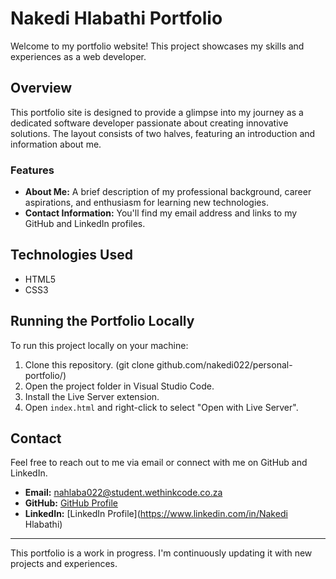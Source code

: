 # Nakedi Hlabathi Portfolio

Welcome to my portfolio website! This project showcases my skills and experiences as a web developer.

## Overview

This portfolio site is designed to provide a glimpse into my journey as a dedicated software developer passionate about creating innovative solutions. The layout consists of two halves, featuring an introduction and information about me.

### Features

- **About Me:** A brief description of my professional background, career aspirations, and enthusiasm for learning new technologies.
- **Contact Information:** You'll find my email address and links to my GitHub and LinkedIn profiles.


## Technologies Used

- HTML5
- CSS3

## Running the Portfolio Locally

To run this project locally on your machine:

1. Clone this repository. (git clone github.com/nakedi022/personal-portfolio/)
2. Open the project folder in Visual Studio Code.
3. Install the Live Server extension.
4. Open `index.html` and right-click to select "Open with Live Server".

## Contact

Feel free to reach out to me via email or connect with me on GitHub and LinkedIn.

- **Email:** nahlaba022@student.wethinkcode.co.za
- **GitHub:** [GitHub Profile](https://github.com/nakedi022)
- **LinkedIn:** [LinkedIn Profile](https://www.linkedin.com/in/Nakedi Hlabathi)

---

This portfolio is a work in progress. I'm continuously updating it with new projects and experiences.
